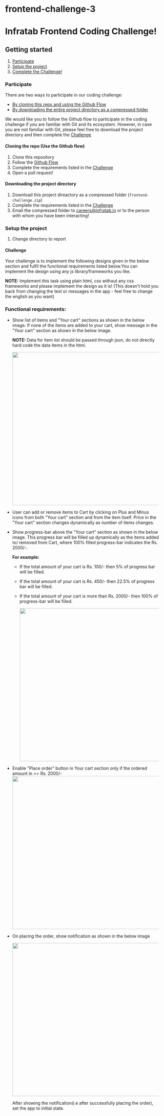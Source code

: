 # frontend-challenge-3

# Infratab Frontend Coding Challenge!

## Getting started
1. [Participate](#participate)
2. [Setup the project](#setup-the-project)
3. [Complete the Challenge!](#challenge)

### Participate
There are two ways to participate in our coding challenge:
- [By cloning this repo and using the Github Flow](#cloning-the-repo-use-the-github-flow)
- [By downloading the entire project directory as a compressed folder](#downloading-the-project-directory)

We would like you to follow the Github flow to participate in the coding challenge if you are familiar with Git and its ecosystem. However, in case you are not familiar with Git, please feel free to download the project directory and then complete the [Challenge](#challenge)

#### Cloning the repo (Use the Github flow)
1. Clone this repository
2. Follow the [Github Flow](https://guides.github.com/introduction/flow/)
3. Complete the requirements listed in the [Challenge](#challenge)
4. Open a pull request!

#### Downloading the project directory
1. Download this project direactory as a compressed folder (`frontend-challenge.zip`)
2. Complete the requirements listed in the [Challenge](#challenge)
3. Email the compressed folder to careers@infratab.in or to the person with whom you have been interacting!

### Setup the project
1. Change directory to report

#### Challenge

Your challenge is to implement the following designs given in the below section and fulfil the functional requirements listed below.You can implement the design using any js library/frameworks you like.

**NOTE:** Implement this task using plain html, css without any css frameworks and please implement the design as it is! (This doesn't hold you back from changing the text or messages in the app - feel free to change the english as you want)

### Functional requirements:

- Show list of items and "Your cart" sections as shown in the below image. If none of the items are added to your cart, show message in the "Your cart" section as shown in the below image.

   **NOTE:** Data for item list should be passed through json, do not directly hard code the data items in the html. 

   <img src='https://user-images.githubusercontent.com/13765124/27330493-404effba-55d7-11e7-83a8-5e84a55a8e5e.png' width=500 />


- User can add or remove items to Cart by clicking on Plus and Minus icons from both "Your cart" section and from the item itself. Price in the "Your cart" section changes dynamically as number of items changes.

- Show progress-bar above the "Your cart" section as shown in the below image. This progress bar will be filled up dynamically as the items added to/ removed from Cart, where 100% filled progress-bar indicates the Rs. 2000/-.

  **For example:**

  - If the total amount of your cart is Rs. 100/- then 5% of progress bar will be filled.
  - If the total amount of your cart is Rs. 450/- then 22.5% of progress bar will be filled.
  - If the total amount of your cart is more than Rs. 2000/- then 100% of progress-bar will be fiiled.
  
       <img src='https://user-images.githubusercontent.com/13765124/27329829-b5a97c2a-55d4-11e7-9b81-b3fc75095c4b.png' width=500 />
  
- Enable "Place order" button in Your cart section only if the ordered amount in >= Rs. 2000/-
         <img src='https://user-images.githubusercontent.com/13765124/27329922-1eaebe60-55d5-11e7-9563-08d9bbe6cf25.png' width=500 />


- On placing the order, show notification as shown in the below image
 
     <img src='https://user-images.githubusercontent.com/13765124/27330380-c503eb4a-55d6-11e7-9b2d-05b186657f66.png' width=500 />
     
     After showing the notification(i.e after successfully placing the order), set the app to initial state.
